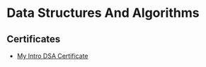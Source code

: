 # Data Structures And Algorithms


## Certificates

- [My Intro DSA Certificate](./certificates/cert-1.pdf)
